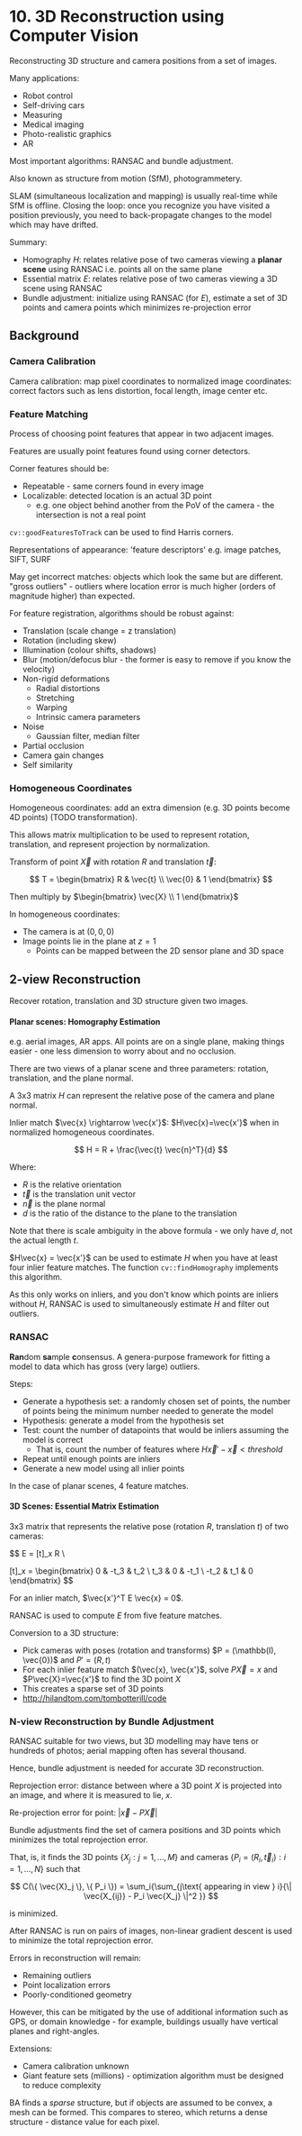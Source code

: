 # 10. 3D Reconstruction using Computer Vision

Reconstructing 3D structure and camera positions from a set of images.

Many applications:

- Robot control
- Self-driving cars
- Measuring
- Medical imaging
- Photo-realistic graphics
- AR

Most important algorithms: RANSAC and bundle adjustment.

Also known as structure from motion (SfM), photogrammetery.

SLAM (simultaneous localization and mapping) is usually real-time while SfM is offline. Closing the loop: once you recognize you have visited a position previously, you need to back-propagate changes to the model which may have drifted.

Summary:

- Homography $H$: relates relative pose of two cameras viewing a **planar scene** using RANSAC i.e. points all on the same plane
- Essential matrix $E$: relates relative pose of two cameras viewing a 3D scene using RANSAC
- Bundle adjustment: initialize using RANSAC (for $E$), estimate a set of 3D points and camera points which minimizes re-projection error

## Background

### Camera Calibration

Camera calibration: map pixel coordinates to normalized image coordinates: correct factors such as lens distortion, focal length, image center etc.

### Feature Matching

Process of choosing point features that appear in two adjacent images.

Features are usually point features found using corner detectors.

Corner features should be:

- Repeatable - same corners found in every image
- Localizable: detected location is an actual 3D point
  - e.g. one object behind another from the PoV of the camera - the intersection is not a real point

`cv::goodFeaturesToTrack` can be used to find Harris corners.

Representations of appearance: 'feature descriptors' e.g. image patches, SIFT, SURF

May get incorrect matches: objects which look the same but are different. "gross outliers" - outliers where location error is much higher (orders of magnitude higher) than expected.

For feature registration, algorithms should be robust against:

- Translation (scale change = z translation)
- Rotation (including skew)
- Illumination (colour shifts, shadows)
- Blur (motion/defocus blur - the former is easy to remove if you know the velocity)
- Non-rigid deformations
  - Radial distortions
  - Stretching
  - Warping
  - Intrinsic camera parameters
- Noise
  - Gaussian filter, median filter
- Partial occlusion
- Camera gain changes
- Self similarity

### Homogeneous Coordinates

Homogeneous coordinates: add an extra dimension (e.g. 3D points become 4D points) (TODO transformation).

This allows matrix multiplication to be used to represent rotation, translation, and represent projection by normalization.

Transform of point $\vec{X}$ with rotation $R$ and translation $\vec{t}$:

$$
T = \begin{bmatrix}
    R       & \vec{t} \\
    \vec{0} & 1
    \end{bmatrix}
$$

Then multiply by $\begin{bmatrix} \vec{X} \\ 1 \end{bmatrix}$

In homogeneous coordinates:

- The camera is at $(0, 0, 0)$
- Image points lie in the plane at $z = 1$
  - Points can be mapped between the 2D sensor plane and 3D space

## 2-view Reconstruction

Recover rotation, translation and 3D structure given two images.

#### Planar scenes: Homography Estimation

e.g. aerial images, AR apps. All points are on a single plane, making things easier - one less dimension to worry about and no occlusion.

There are two views of a planar scene and three parameters: rotation, translation, and the plane normal.

A 3x3 matrix $H$ can represent the relative pose of the camera and plane normal.

Inlier match $\vec{x} \rightarrow \vec{x'}$: $H\vec{x}=\vec{x'}$ when in normalized homogeneous coordinates.

$$
H = R + \frac{\vec{t} \vec{n}^T}{d}
$$

Where:

- $R$ is the relative orientation
- $\vec{t}$ is the translation unit vector
- $\vec{n}$ is the plane normal
- $d$ is the ratio of the distance to the plane to the translation

Note that there is scale ambiguity in the above formula - we only have $d$, not the actual length $t$.

$H\vec{x} = \vec{x'}$ can be used to estimate $H$ when you have at least four inlier feature matches. The function `cv::findHomography` implements this algorithm.

As this only works on inliers, and you don't know which points are inliers without $H$, RANSAC is used to simultaneously estimate $H$ and filter out outliers.

### RANSAC

**Ran**dom **sa**mple **c**onsensus. A genera-purpose framework for fitting a model to data which has gross (very large) outliers.

Steps:

- Generate a hypothesis set: a randomly chosen set of points, the number of points being the minimum number needed to generate the model
- Hypothesis: generate a model from the hypothesis set
- Test: count the number of datapoints that would be inliers assuming the model is correct
  - That is, count the number of features where $H\vec{x}' - \vec{x} < threshold$
- Repeat until enough points are inliers
- Generate a new model using all inlier points

In the case of planar scenes, 4 feature matches.

#### 3D Scenes: Essential Matrix Estimation

3x3 matrix that represents the relative pose (rotation $R$, translation $t$) of two cameras:

$$
E = [t]_x R \\

[t]_x = \begin{bmatrix}
   0 & -t_3 &  t_2 \\
 t_3 &    0 & -t_1 \\
-t_2 & t_1 &    0
\end{bmatrix}
$$

For an inlier match, $\vec{x'}^T E \vec{x} = 0$.

RANSAC is used to compute $E$ from five feature matches.

Conversion to a 3D structure:

- Pick cameras with poses (rotation and transforms) $P = (\mathbb(I), \vec{0})$ and $P' = (R, t)$
- For each inlier feature match $(\vec{x}, \vec{x'}$, solve $P\vec{X}=x$ and $P\vec{X}=\vec{x'}$ to find the 3D point $X$
- This creates a sparse set of 3D points
- http://hilandtom.com/tombotterill/code

### N-view Reconstruction by Bundle Adjustment

RANSAC suitable for two views, but 3D modelling may have tens or hundreds of photos; aerial mapping often has several thousand.

Hence, bundle adjustment is needed for accurate 3D reconstruction.

Reprojection error: distance between where a 3D point $X$ is projected into an image, and where it is measured to lie, $x$.

Re-projection error for point: $|\vec{x} - P\vec{X}|$

Bundle adjustments find the set of camera positions and 3D points which minimizes the total reprojection error.

That, is, it finds the 3D points $\{ X_j: j=1, \dots, M \}$ and cameras $\{ P_i = (R_i, \vec{t}_i): i = 1, \dots, N \}$ such that

$$
C(\{ \vec{X}_j \}, \{ P_i \}) = \sum_i{\sum_{j\text{ appearing in view } i}{\| \vec{X_{ij}} - P_i \vec{X_j} \|^2 }}
$$

is minimized.

After RANSAC is run on pairs of images, non-linear gradient descent is used to minimize the total reprojection error.

Errors in reconstruction will remain:

- Remaining outliers
- Point localization errors
- Poorly-conditioned geometry

However, this can be mitigated by the use of additional information such as GPS, or domain knowledge - for example, buildings usually have vertical planes and right-angles.

Extensions:

- Camera calibration unknown
- Giant feature sets (millions) - optimization algorithm must be designed to reduce complexity

BA finds a *sparse* structure, but if objects are assumed to be convex, a mesh can be formed. This compares to stereo, which returns a dense structure - distance value for each pixel.
